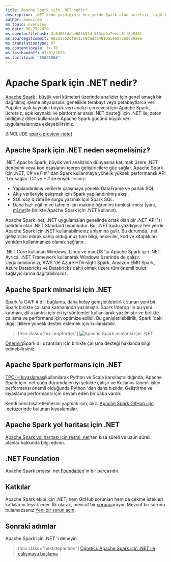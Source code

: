 ```yaml
---
title: Apache Spark için .NET nedir?
description: .NET kodu yazdığınız her yerde Spark alan ücretsiz, açık kaynaklı ve platformlar arası büyük veri analizi çerçevesi Apache Spark için .NET hakkında bilgi edinin.
author: mamccrea
ms.topic: overview
ms.date: 06/25/2020
ms.openlocfilehash: 2c04861dabe604b52df583cd5a7eecc5ff8e5481
ms.sourcegitcommit: e02d17b2cf9c1258dadda4810a5e6072a0089aee
ms.translationtype: MT
ms.contentlocale: tr-TR
ms.lasthandoff: 07/01/2020
ms.locfileid: "85621866"
---
```

# <a name="what-is-net-for-apache-spark"></a>Apache Spark için .NET nedir?

[Apache Spark](what-is-spark.md) , büyük veri kümeleri üzerinde analizler için genel amaçlı bir dağıtılmış işleme altyapısıdır. genellikle terabayt veya petabaytlarca veri. Popüler açık kaynaklı büyük veri analizi çerçevesi için Apache Spark, ücretsiz, açık kaynaklı ve platformlar arası .NET desteği için .NET ile, zaten bildiğiniz dilleri kullanarak Apache Spark gücünü büyük veri uygulamalarınıza ekleyebilirsiniz.

[!INCLUDE [spark-preview-note](../../includes/spark-preview-note.md)]

## <a name="why-choose-net-for-apache-spark"></a>Apache Spark için .NET neden seçmelisiniz?

.NET Apache Spark, büyük veri analizinin dünyasına katılmak üzere .NET deneyimi veya kod esaslarını içeren geliştiricilere güç sağlar. Apache Spark için .NET, C# ve F # ' dan Spark kullanmaya yönelik yüksek performanslı API 'Ler sağlar. C# ve F # ile erişebilirsiniz:

* Yapılandırılmış verilerle çalışmaya yönelik DataFrame ve parlak SQL.
* Akış verileriyle çalışmak için Spark yapılandırılmış akışı.
* SQL söz dizimi ile sorgu yazmak için Spark SQL.
* Daha hızlı eğitim ve tahmin için makine öğrenimi tümleştirmesi (yani, [ml.net](https://dot.net/ml)ile birlikte Apache Spark için .NET kullanın).

Apache Spark .net, .NET uygulamaları genelinde ortak olan bir .NET API 'si belirtimi olan .NET Standard uyumludur. Bu, .NET kodu yazdığınız her yerde Apache Spark için .NET kullanabilmeniz anlamına gelir. Bu durumda, .net geliştiricisi olarak sahip olduğunuz tüm bilgi, beceriler, kod ve kitaplıkları yeniden kullanmanıza olanak sağlanır.

.NET Core kullanan Windows, Linux ve macOS 'ta Apache Spark için .NET. Ayrıca, .NET Framework kullanarak Windows üzerinde de çalışır. Uygulamalarınızı, AWS 'de Azure HDInsight Spark, Amazon EMR Spark, Azure Databricks ve Databricks dahil olmak üzere tüm önemli bulut sağlayıcılarına dağıtabilirsiniz.

## <a name="net-for-apache-spark-architecture"></a>Apache Spark mimarisi için .NET

Spark 'a C#/F # dili bağlama, daha kolay genişletilebilirlik sunan yeni bir Spark birlikte çalışma katmanında yazılmıştır. Spark Interop 'in bu yeni katmanı, dil uzantısı için en iyi yöntemler kullanılarak yazılmıştır ve birlikte çalışma ve performans için optimize edildi. Bu genişletilebilirlik, Spark 'daki diğer dillere yönelik destek eklemek için kullanılabilir.

> [!div class="mx-imgBorder"]
> ![Apache Spark mimarisi için .NET](media/dotnet-spark-architecture.png)

[Önerinin](https://issues.apache.org/jira/browse/SPARK-26257)Spark dil uzantıları için birlikte çalışma desteği hakkında bilgi edinebilirsiniz.

## <a name="net-for-apache-spark-performance"></a>Apache Spark performans için .NET

[TPC-H kıyaslaması](http://www.tpc.org/tpch/)kullanılarak Python ve Scala karşılaştırıldığında, Apache Spark için .net çoğu durumda en iyi şekilde çalışır ve Kullanıcı tanımlı işlev performansı önemli olduğunda Python 'dan daha hızlıdır. Geliştirme ve kıyaslama performansı için devam eden bir çaba vardır.

Kendi benchişaretlemesini yapmak için, bkz. [Apache Spark GitHub için .net](https://github.com/dotnet/spark/tree/master/benchmark)üzerinde bulunan kıyaslamalar.

## <a name="net-for-apache-spark-roadmap"></a>Apache Spark yol haritası için .NET

[Apache Spark yol haritası için resmi .net](https://github.com/dotnet/spark/blob/master/ROADMAP.md)'ten kısa süreli ve uzun süreli planlar hakkında bilgi edinin.

## <a name="net-foundation"></a>.NET Foundation

Apache Spark projesi .net [Foundation](https://www.dotnetfoundation.org/)'ın bir parçasıdır.

## <a name="contributions"></a>Katkılar

Apache Spark ekibi için .NET, hem GitHub sorunları hem de çekme istekleri katkılarını teşvik eder. İlk olarak, mevcut bir [sorunu](https://github.com/dotnet/spark/issues)arayın. Mevcut bir sorunu bulamazsanız [Yeni bir sorun açın](https://github.com/dotnet/spark/issues?utf8=%E2%9C%93&q=is%3Aissue+is%3Aopen+).

## <a name="next-steps"></a>Sonraki adımlar

Apache Spark için .NET 'i deneyin.
> [!div class="nextstepaction"]
> [Öğretici: Apache Spark için .NET ile çalışmaya başlama](./tutorials/get-started.md)
